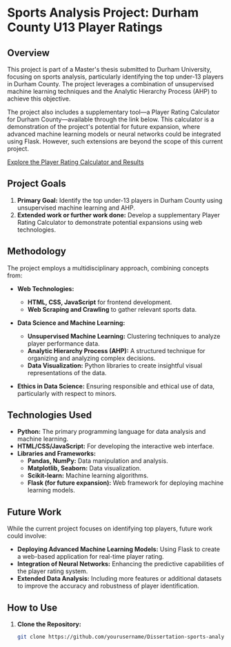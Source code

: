 # Sports Analysis Project: Durham County U13 Player Ratings

## Overview

This project is part of a Master's thesis submitted to Durham University, focusing on sports analysis, particularly identifying the top under-13 players in Durham County. The project leverages a combination of unsupervised machine learning techniques and the Analytic Hierarchy Process (AHP) to achieve this objective.

The project also includes a supplementary tool—a Player Rating Calculator for Durham County—available through the link below. This calculator is a demonstration of the project's potential for future expansion, where advanced machine learning models or neural networks could be integrated using Flask. However, such extensions are beyond the scope of this current project.

[Explore the Player Rating Calculator and Results](https://gudidheeraj.github.io/Dissertation-sports-analysis/)

## Project Goals

1. **Primary Goal:** Identify the top under-13 players in Durham County using unsupervised machine learning and AHP.
2. **Extended work or further work done:** Develop a supplementary Player Rating Calculator to demonstrate potential expansions using web technologies.

## Methodology

The project employs a multidisciplinary approach, combining concepts from:

- **Web Technologies:**
  - **HTML, CSS, JavaScript** for frontend development.
  - **Web Scraping and Crawling** to gather relevant sports data.
  
- **Data Science and Machine Learning:**
  - **Unsupervised Machine Learning:** Clustering techniques to analyze player performance data.
  - **Analytic Hierarchy Process (AHP):** A structured technique for organizing and analyzing complex decisions.
  - **Data Visualization:** Python libraries to create insightful visual representations of the data.
  
- **Ethics in Data Science:** Ensuring responsible and ethical use of data, particularly with respect to minors.

## Technologies Used

- **Python:** The primary programming language for data analysis and machine learning.
- **HTML/CSS/JavaScript:** For developing the interactive web interface.
- **Libraries and Frameworks:**
  - **Pandas, NumPy:** Data manipulation and analysis.
  - **Matplotlib, Seaborn:** Data visualization.
  - **Scikit-learn:** Machine learning algorithms.
  - **Flask (for future expansion):** Web framework for deploying machine learning models.

## Future Work

While the current project focuses on identifying top players, future work could involve:

- **Deploying Advanced Machine Learning Models:** Using Flask to create a web-based application for real-time player rating.
- **Integration of Neural Networks:** Enhancing the predictive capabilities of the player rating system.
- **Extended Data Analysis:** Including more features or additional datasets to improve the accuracy and robustness of player identification.

## How to Use

1. **Clone the Repository:**

   ```bash
   git clone https://github.com/yourusername/Dissertation-sports-analysis.git
